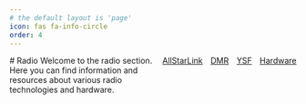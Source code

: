```yaml
---
# the default layout is 'page'
icon: fas fa-info-circle
order: 4
---
```


<div style="display: flex; justify-content: space-between; align-items: flex-start;">

  <div style="flex: 1;">
    # Radio
    Welcome to the radio section. Here you can find information and resources about various radio technologies and hardware.
  </div>

  <div style="min-width: 200px; text-align: right;">
    <nav>
      <a href="/allstarlink.html" style="margin-right: 10px;">AllStarLink</a>
      <a href="/dmr.html" style="margin-right: 10px;">DMR</a>
      <a href="/ysf.html" style="margin-right: 10px;">YSF</a>
      <a href="/hardware.html">Hardware</a>
    </nav>
  </div>

</div>

